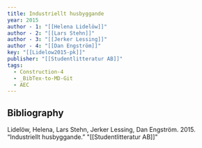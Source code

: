```yaml
---
title: Industriellt husbyggande
year: 2015
author - 1: "[[Helena Lidelöw]]"
author - 2: "[[Lars Stehn]]"
author - 3: "[[Jerker Lessing]]"
author - 4: "[[Dan Engström]]"
key: "[[Lidelow2015-pk]]"
publisher: "[[Studentlitteratur AB]]"
tags:
  - Construction-4
  - _BibTex-to-MD-Git
  - AEC
---
```


## Bibliography
Lidelöw, Helena, Lars Stehn, Jerker Lessing, Dan Engström. 2015. “Industriellt husbyggande.” "[[Studentlitteratur AB]]"